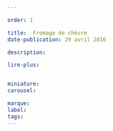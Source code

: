 ```yaml
---

order: 1

title:  Fromage de chèvre
date-publication: 29 avril 2016

description: 

lire-plus: 


miniature: 
carousel: 

marque:
label: 
tags: 
---
```


<!--fin-excerpt-->
<!-- ******************************** -->
<!-- **** début contenu détaillé **** -->



<!-- **** fin contenu détaillé **** -->
<!-- ****************************** -->





